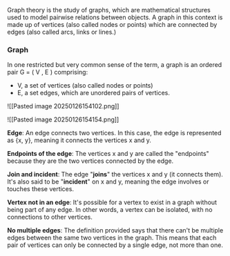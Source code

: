  Graph theory is the study of graphs, which are mathematical structures used to model pairwise relations between objects. A graph in this context is made up of vertices (also called nodes or points) which are connected by edges (also called arcs, links or lines.)

### Graph

In one restricted but very common sense of the term, a graph is an ordered pair G = ( V , E ) comprising: 
- V, a set of vertices (also called nodes or points)
- E, a set edges, which are unordered pairs of vertices.

![[Pasted image 20250126154102.png]]

![[Pasted image 20250126154154.png]]

**Edge**: An edge connects two vertices. In this case, the edge is represented as {x, y}, meaning it connects the vertices x and y.

**Endpoints of the edge**: The vertices x and y are called the "endpoints" because they are the two vertices connected by the edge.

**Join and incident**: The edge "**joins**" the vertices x and y (it connects them). It's also said to be "**incident**" on x and y, meaning the edge involves or touches these vertices.

**Vertex not in an edge**: It's possible for a vertex to exist in a graph without being part of any edge. In other words, a vertex can be isolated, with no connections to other vertices.

**No multiple edges**: The definition provided says that there can't be multiple edges between the same two vertices in the graph. This means that each pair of vertices can only be connected by a single edge, not more than one.
